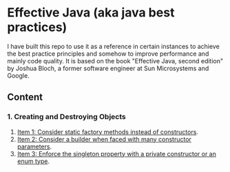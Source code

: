 # Effective Java (aka java best practices)

I have built this repo to use it as a reference in certain instances to achieve the best practice principles
and somehow to improve performance and mainly code quality. It is based on the book "Effective Java, second edition" by Joshua Bloch, 
a former software engineer at Sun Microsystems and Google. 

## Content

### **1. Creating and Destroying Objects**

1. [Item 1: Consider static factory methods instead of constructors](https://github.com/farruhx/java-best-practices/tree/master/src/item1).
2. [Item 2: Consider a builder when faced with many constructor parameters](https://github.com/farruhx/java-best-practices/tree/master/src/item2).
3. [Item 3: Enforce the singleton property with a private constructor or an enum type](https://github.com/farruhx/java-best-practices/tree/master/src/item3).

 




